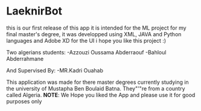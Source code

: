 # LaeknirBot
this is our first release of this app  it is intended for the ML project for my final master's degree, it was developped using XML, JAVA and Python languages and Adobe XD for the UI i hope you like this project :)

Two algerians students: 
  -Azzouzi Oussama Abderraouf
  -Bahloul Abderrahmane
  
And Supervised By:
  -MR.Kadri Ouahab
  
This application was made for there master degrees currently studying in the university of Mustapha Ben Boulaid Batna.
They"'"re from a country called Algeria.
**NOTE**: We Hope you liked the App and please use it for good purposes only
